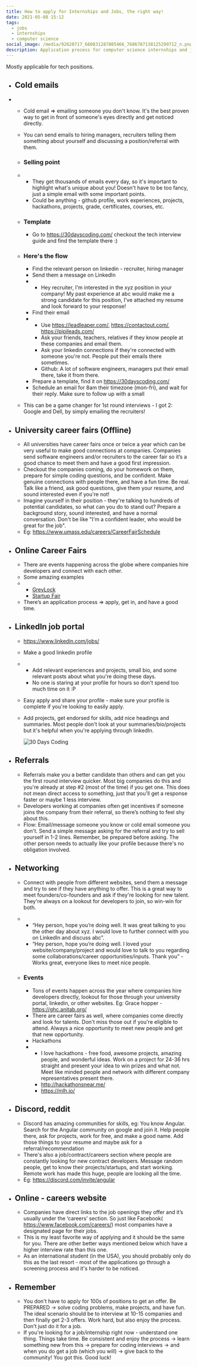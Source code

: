 ```yaml
---
title: How to apply for Internships and Jobs, the right way!
date: 2021-05-08 15:12
tags:
  - jobs
  - internships
  - computer science
social_image: /media/92620717_660831287805466_7686787138125299712_n.png
description: Application process for computer science internships and jobs.
---
```



Mostly applicable for tech positions.

* ## Cold emails
* * Cold email => emailing someone you don't know. It's the best proven way to get in front of someone's eyes directly and get noticed directly.
  * You can send emails to hiring managers, recruiters telling them something about yourself and discussing a position/referral with them.
  * ### Selling point
  * * They get thousands of emails every day, so it's important to highlight what's unique about you! Doesn't have to be too fancy, just a simple email with some important points.
    * Could be anything - github profile, work experiences, projects, hackathons, projects, grade, certificates, courses, etc.
  * ### Template

    * Go to https://30dayscoding.com/ checkout the tech interview guide and find the template there :)
  * ### Here's the flow

    * Find the relevant person on linkedin - recruiter, hiring manager
    * Send them a message on LinkedIn
    * * Hey recruiter, I'm interested in the xyz position in your company! My past experience at abc would make me a strong candidate for this position, I've attached my resume and look forward to your response!
    * Find their email
    * * Use https://leadleaper.com/, https://contactout.com/, https://pipileads.com/
      * Ask your friends, teachers, relatives if they know people at these companies and email them.
      * Ask your linkedin connections if they're connected with someone you're not. People put their emails there sometimes.
      * Github: A lot of software engineers, managers put their email there, take it from there.
    * Prepare a template, find it on https://30dayscoding.com/
    * Schedule an email for 8am their timezone (mon-fri), and wait for their reply. Make sure to follow up with a small
  * This can be a game changer for 1st round interviews - I got 2: Google and Dell, by simply emailing the recruiters!
* ## University career fairs (Offline)

  * All universities have career fairs once or twice a year which can be very useful to make good connections at companies. Companies send software engineers and/or recruiters to the career fair so it’s a good chance to meet them and have a good first impression.
  * Checkout the companies coming, do your homework on them, prepare for simple coding questions, and be confident. Make genuine connections with people there, and have a fun time. Be real. Talk like a friend, ask good questions, give them your resume, and sound interested even if you're not!
  * Imagine yourself in their position - they're talking to hundreds of potential candidates, so what can you do to stand out? Prepare a background story, sound interested, and have a normal conversation. Don't be like "I'm a confident leader, who would be great for the job".
  * Eg: <https://www.umass.edu/careers/CareerFairSchedule>
* ## Online Career Fairs

  * There are events happening across the globe where companies hire developers and connect with each other.
  * Some amazing examples
  * * [GreyLock](https://web.cvent.com/event/b675ae0c-0cdb-4e95-810d-d7c2812faf93/regProcessStep1)
    * [Startup Fair](https://startupfair.com/)
  * There’s an application process => apply, get in, and have a good time.
* ## LinkedIn job portal

  * https://www.linkedin.com/jobs/
  * Make a good linkedin profile
  * * Add relevant experiences and projects, small bio, and some relevant posts about what you're doing these days.
    * No one is staring at your profile for hours so don't spend too much time on it :P
  * Easy apply and share your profile - make sure your profile is complete if you're looking to easily apply.
  * Add projects, get endorsed for skills, add nice headings and summaries. Most people don't look at your summaries/bio/projects but it's helpful when you're applying through linkedIn.

    ![](/media/92620717_660831287805466_7686787138125299712_n.png "30 Days Coding")
* ## Referrals

  * Referrals make you a better candidate than others and can get you the first round interview quicker. Most big companies do this and you're already at step #2 (most of the time) if you get one. This does not mean direct access to something, just that you'll get a response faster or maybe 1 less interview.
  * Developers working at companies often get incentives if someone joins the company from their referral, so there’s nothing to feel shy about this.
  * Flow: Email/message someone you know or cold email someone you don't. Send a simple message asking for the referral and try to sell yourself in 1-2 lines. Remember, be prepared before asking. The other person needs to actually like your profile because there's no obligation involved.
* ## Networking

  * Connect with people from different websites, send them a message and try to see if they have anything to offer. This is a great way to meet founders/co-founders and ask if they're looking for new talent. They're always on a lookout for developers to join, so win-win for both.
  * * “Hey person, hope you’re doing well. It was great talking to you the other day about xyz. I would love to further connect with you on LinkedIn and discuss abc”.
    * “Hey person, hope you’re doing well. I loved your website/company/project and would love to talk to you regarding some collaborations/career opportunities/inputs. Thank you” - Works great, everyone likes to meet nice people.
  * ### Events

    * Tons of events happen across the year where companies hire developers directly, lookout for those through your university portal, linkedin, or other websites. Eg: Grace hopper - https://ghc.anitab.org/
    * There are career fairs as well, where companies come directly and look for talents. Don't miss those out if you're eligible to attend. Always a nice opportunity to meet new people and get that new opportunity.
    * Hackathons
    * * I love hackathons - free food, awesome projects, amazing people, and wonderful ideas. Work on a project for 24-36 hrs straight and present your idea to win prizes and what not. Meet like minded people and network with different company representatives present there.
      * http://hackathonsnear.me/
      * https://mlh.io/
* ## Discord, reddit

  * Discord has amazing communities for skills, eg: You know Angular. Search for the Angular community on google and join it. Help people there, ask for projects, work for free, and make a good name. Add those things to your resume and maybe ask for a referral/recommendation
  * There's also a job/contract/careers section where people are constantly looking for new contract developers. Message random people, get to know their projects/startups, and start working. Remote work has made this huge, people are looking all the time.
  * Eg: https://discord.com/invite/angular
* ## Online - careers website

  * Companies have direct links to the job openings they offer and it’s usually under the ‘careers’ section. So just like Facebook( https://www.facebook.com/careers/) most companies have a designated page for their jobs.
  * This is my least favorite way of applying and it should be the same for you. There are other better ways mentioned below which have a higher interview rate than this one.
  * As an international student (in the USA), you should probably only do this as the last resort - most of the applications go through a screening process and it's harder to be noticed.
* ## Remember

  * You don't have to apply for 100s of positions to get an offer. Be PREPARED -> solve coding problems, make projects, and have fun. The ideal scenario should be to interview at 10-15 companies and then finally get 2-3 offers. Work hard, but also enjoy the process. Don't just do it for a job.
  * If you're looking for a job/internship right now - understand one thing. Things take time. Be consistent and enjoy the process -> learn something new from this -> prepare for coding interviews -> and when you do get a job (which you will) -> give back to the community! You got this. Good luck!